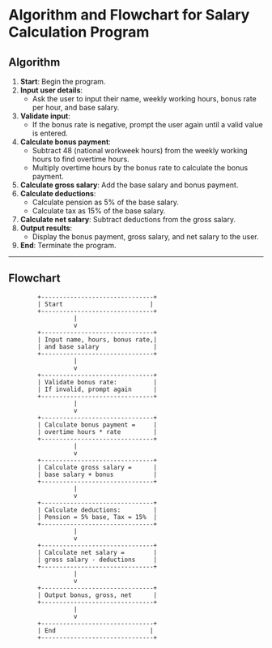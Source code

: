 
# Algorithm and Flowchart for Salary Calculation Program

## Algorithm

1. **Start**: Begin the program.
2. **Input user details**:
   - Ask the user to input their name, weekly working hours, bonus rate per hour, and base salary.
3. **Validate input**:
   - If the bonus rate is negative, prompt the user again until a valid value is entered.
4. **Calculate bonus payment**:
   - Subtract 48 (national workweek hours) from the weekly working hours to find overtime hours.
   - Multiply overtime hours by the bonus rate to calculate the bonus payment.
5. **Calculate gross salary**: Add the base salary and bonus payment.
6. **Calculate deductions**:
   - Calculate pension as 5% of the base salary.
   - Calculate tax as 15% of the base salary.
7. **Calculate net salary**: Subtract deductions from the gross salary.
8. **Output results**:
   - Display the bonus payment, gross salary, and net salary to the user.
9. **End**: Terminate the program.

---

## Flowchart

```plaintext
        +-------------------------------+
        | Start                        |
        +-------------------------------+
                  |
                  v
        +-------------------------------+
        | Input name, hours, bonus rate,|
        | and base salary               |
        +-------------------------------+
                  |
                  v
        +-------------------------------+
        | Validate bonus rate:          |
        | If invalid, prompt again      |
        +-------------------------------+
                  |
                  v
        +-------------------------------+
        | Calculate bonus payment =     |
        | overtime hours * rate         |
        +-------------------------------+
                  |
                  v
        +-------------------------------+
        | Calculate gross salary =      |
        | base salary + bonus           |
        +-------------------------------+
                  |
                  v
        +-------------------------------+
        | Calculate deductions:         |
        | Pension = 5% base, Tax = 15%  |
        +-------------------------------+
                  |
                  v
        +-------------------------------+
        | Calculate net salary =        |
        | gross salary - deductions     |
        +-------------------------------+
                  |
                  v
        +-------------------------------+
        | Output bonus, gross, net      |
        +-------------------------------+
                  |
                  v
        +-------------------------------+
        | End                          |
        +-------------------------------+
```
